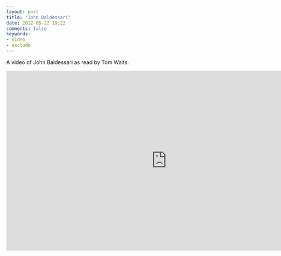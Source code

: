 ```yaml
---
layout: post
title: "John Baldessari"
date: 2012-05-22 19:22
comments: false
keywords:
- video
- exclude
---
```

A video of John Baldessari as read by Tom Waits.

<iframe width="853" height="480" src="http://www.youtube.com/embed/eU7V4GyEuXA" frameborder="0" allowfullscreen></iframe>
